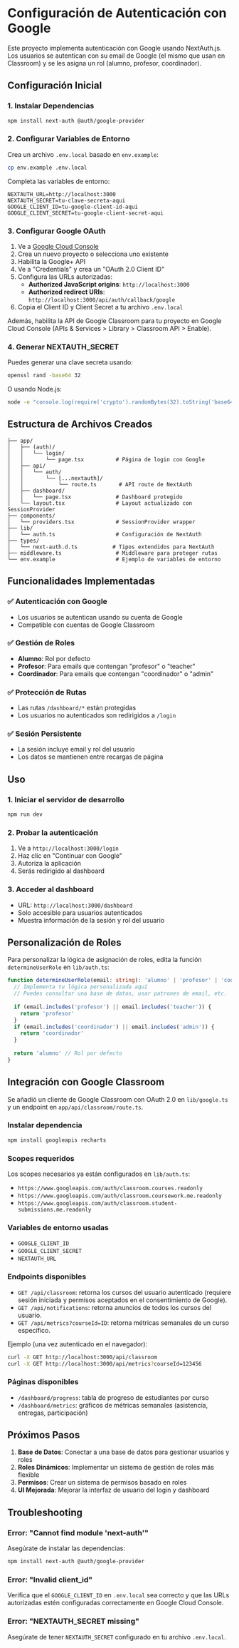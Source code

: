 # Configuración de Autenticación con Google

Este proyecto implementa autenticación con Google usando NextAuth.js. Los usuarios se autentican con su email de Google (el mismo que usan en Classroom) y se les asigna un rol (alumno, profesor, coordinador).

## Configuración Inicial

### 1. Instalar Dependencias

```bash
npm install next-auth @auth/google-provider
```

### 2. Configurar Variables de Entorno

Crea un archivo `.env.local` basado en `env.example`:

```bash
cp env.example .env.local
```

Completa las variables de entorno:

```env
NEXTAUTH_URL=http://localhost:3000
NEXTAUTH_SECRET=tu-clave-secreta-aqui
GOOGLE_CLIENT_ID=tu-google-client-id-aqui
GOOGLE_CLIENT_SECRET=tu-google-client-secret-aqui
```

### 3. Configurar Google OAuth

1. Ve a [Google Cloud Console](https://console.cloud.google.com/)
2. Crea un nuevo proyecto o selecciona uno existente
3. Habilita la Google+ API
4. Ve a "Credentials" y crea un "OAuth 2.0 Client ID"
5. Configura las URLs autorizadas:
   - **Authorized JavaScript origins**: `http://localhost:3000`
   - **Authorized redirect URIs**: `http://localhost:3000/api/auth/callback/google`
6. Copia el Client ID y Client Secret a tu archivo `.env.local`

Además, habilita la API de Google Classroom para tu proyecto en Google Cloud Console (APIs & Services > Library > Classroom API > Enable).

### 4. Generar NEXTAUTH_SECRET

Puedes generar una clave secreta usando:

```bash
openssl rand -base64 32
```

O usando Node.js:

```bash
node -e "console.log(require('crypto').randomBytes(32).toString('base64'))"
```

## Estructura de Archivos Creados

```
├── app/
│   ├── (auth)/
│   │   └── login/
│   │       └── page.tsx          # Página de login con Google
│   ├── api/
│   │   └── auth/
│   │       └── [...nextauth]/
│   │           └── route.ts       # API route de NextAuth
│   ├── dashboard/
│   │   └── page.tsx              # Dashboard protegido
│   └── layout.tsx                # Layout actualizado con SessionProvider
├── components/
│   └── providers.tsx             # SessionProvider wrapper
├── lib/
│   └── auth.ts                   # Configuración de NextAuth
├── types/
│   └── next-auth.d.ts           # Tipos extendidos para NextAuth
├── middleware.ts                 # Middleware para proteger rutas
└── env.example                   # Ejemplo de variables de entorno
```

## Funcionalidades Implementadas

### ✅ Autenticación con Google
- Los usuarios se autentican usando su cuenta de Google
- Compatible con cuentas de Google Classroom

### ✅ Gestión de Roles
- **Alumno**: Rol por defecto
- **Profesor**: Para emails que contengan "profesor" o "teacher"
- **Coordinador**: Para emails que contengan "coordinador" o "admin"

### ✅ Protección de Rutas
- Las rutas `/dashboard/*` están protegidas
- Los usuarios no autenticados son redirigidos a `/login`

### ✅ Sesión Persistente
- La sesión incluye email y rol del usuario
- Los datos se mantienen entre recargas de página

## Uso

### 1. Iniciar el servidor de desarrollo

```bash
npm run dev
```

### 2. Probar la autenticación

1. Ve a `http://localhost:3000/login`
2. Haz clic en "Continuar con Google"
3. Autoriza la aplicación
4. Serás redirigido al dashboard

### 3. Acceder al dashboard

- URL: `http://localhost:3000/dashboard`
- Solo accesible para usuarios autenticados
- Muestra información de la sesión y rol del usuario

## Personalización de Roles

Para personalizar la lógica de asignación de roles, edita la función `determineUserRole` en `lib/auth.ts`:

```typescript
function determineUserRole(email: string): 'alumno' | 'profesor' | 'coordinador' {
  // Implementa tu lógica personalizada aquí
  // Puedes consultar una base de datos, usar patrones de email, etc.
  
  if (email.includes('profesor') || email.includes('teacher')) {
    return 'profesor'
  }
  if (email.includes('coordinador') || email.includes('admin')) {
    return 'coordinador'
  }
  
  return 'alumno' // Rol por defecto
}
```

## Integración con Google Classroom

Se añadió un cliente de Google Classroom con OAuth 2.0 en `lib/google.ts` y un endpoint en `app/api/classroom/route.ts`.

### Instalar dependencia

```bash
npm install googleapis recharts
```

### Scopes requeridos
Los scopes necesarios ya están configurados en `lib/auth.ts`:

- `https://www.googleapis.com/auth/classroom.courses.readonly`
- `https://www.googleapis.com/auth/classroom.coursework.me.readonly`
- `https://www.googleapis.com/auth/classroom.student-submissions.me.readonly`

### Variables de entorno usadas
- `GOOGLE_CLIENT_ID`
- `GOOGLE_CLIENT_SECRET`
- `NEXTAUTH_URL`

### Endpoints disponibles
- `GET /api/classroom`: retorna los cursos del usuario autenticado (requiere sesión iniciada y permisos aceptados en el consentimiento de Google).
- `GET /api/notifications`: retorna anuncios de todos los cursos del usuario.
- `GET /api/metrics?courseId=ID`: retorna métricas semanales de un curso específico.

Ejemplo (una vez autenticado en el navegador):

```bash
curl -X GET http://localhost:3000/api/classroom
curl -X GET http://localhost:3000/api/metrics?courseId=123456
```

### Páginas disponibles
- `/dashboard/progress`: tabla de progreso de estudiantes por curso
- `/dashboard/metrics`: gráficos de métricas semanales (asistencia, entregas, participación)

## Próximos Pasos

1. **Base de Datos**: Conectar a una base de datos para gestionar usuarios y roles
2. **Roles Dinámicos**: Implementar un sistema de gestión de roles más flexible
3. **Permisos**: Crear un sistema de permisos basado en roles
4. **UI Mejorada**: Mejorar la interfaz de usuario del login y dashboard

## Troubleshooting

### Error: "Cannot find module 'next-auth'"
Asegúrate de instalar las dependencias:
```bash
npm install next-auth @auth/google-provider
```

### Error: "Invalid client_id"
Verifica que el `GOOGLE_CLIENT_ID` en `.env.local` sea correcto y que las URLs autorizadas estén configuradas correctamente en Google Cloud Console.

### Error: "NEXTAUTH_SECRET missing"
Asegúrate de tener `NEXTAUTH_SECRET` configurado en tu archivo `.env.local`.
